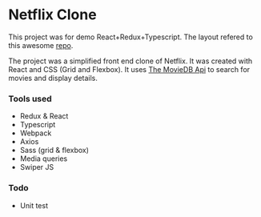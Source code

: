 # Netflix Clone

This project was for demo React+Redux+Typescript. The layout refered to this awesome [repo](https://github.com/AndresXI/Netflix-Clone).

The project was a simplified front end clone of Netflix. It was created with React and CSS (Grid and Flexbox). It uses [The MovieDB Api](https://www.themoviedb.org/documentation/api) to search for movies and display details.

### Tools used

- Redux & React
- Typescript
- Webpack
- Axios
- Sass (grid & flexbox)
- Media queries
- Swiper JS

### Todo

- Unit test
